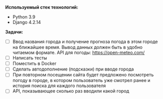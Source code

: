 **Используемый стек технологий:**
* Python 3.9
* Django 4.2.14

**Задачи:**
* [ ] Ввод названия города и получение прогноза погода в этом городе на ближайшее время. 
Вывод данных должен быть в удобно читаемом формате.
API для погоды: https://open-meteo.com/
* [ ] Написать тесты
* [ ] Поместить в Docker
* [ ] Сделать автодополнение (подсказки) при вводе города
* [ ] При повторном посещении сайта будет предложено посмотреть погоду в городе, 
в котором пользователь уже смотрел ранее и история поиска для каждого пользователя
* [ ] API, показывающее сколько раз вводили какой город